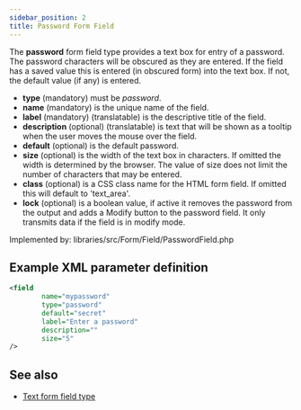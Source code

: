 ```yaml
---
sidebar_position: 2
title: Password Form Field
---
```



The **password** form field type provides a text box for entry of a password. The password characters will be obscured as they are entered. If the field has a saved value this is entered (in obscured form) into the text box. If not, the default value (if any) is entered.

- **type** (mandatory) must be *password*.
- **name** (mandatory) is the unique name of the field.
- **label** (mandatory) (translatable) is the descriptive title of the
  field.
- **description** (optional) (translatable) is text that will be shown as a tooltip when the user moves the mouse over the field.
- **default** (optional) is the default password.
- **size** (optional) is the width of the text box in characters. If omitted the width is determined by the browser. The value of size does not limit the number of characters that may be entered.
- **class** (optional) is a CSS class name for the HTML form field. If omitted this will default to 'text_area'.
- **lock** (optional) is a boolean value, if active it removes the password from the output and adds a Modify button to the password field. It only transmits data if the field is in modify mode.

Implemented by: libraries/src/Form/Field/PasswordField.php

## Example XML parameter definition

```xml
<field
        name="mypassword" 
        type="password" 
        default="secret" 
        label="Enter a password" 
        description="" 
        size="5"
/>
```

## See also

* [Text form field type](./text.md)